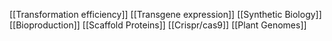[[Transformation efficiency]]
[[Transgene expression]]
[[Synthetic Biology]]
[[Bioproduction]]
[[Scaffold Proteins]]
[[Crispr/cas9]]
[[Plant Genomes]]
